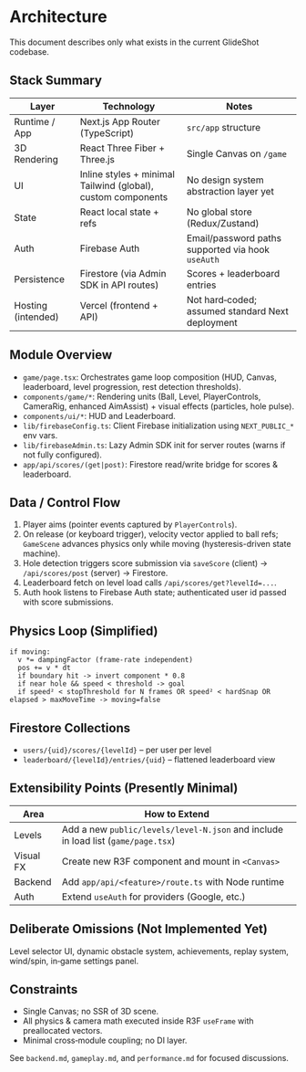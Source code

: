 # Architecture

This document describes only what exists in the current GlideShot codebase.

## Stack Summary

| Layer | Technology | Notes |
|-------|------------|-------|
| Runtime / App | Next.js App Router (TypeScript) | `src/app` structure |
| 3D Rendering | React Three Fiber + Three.js | Single Canvas on `/game` |
| UI | Inline styles + minimal Tailwind (global), custom components | No design system abstraction layer yet |
| State | React local state + refs | No global store (Redux/Zustand) |
| Auth | Firebase Auth | Email/password paths supported via hook `useAuth` |
| Persistence | Firestore (via Admin SDK in API routes) | Scores + leaderboard entries |
| Hosting (intended) | Vercel (frontend + API) | Not hard‑coded; assumed standard Next deployment |

## Module Overview

* `game/page.tsx`: Orchestrates game loop composition (HUD, Canvas, leaderboard, level progression, rest detection thresholds).
* `components/game/*`: Rendering units (Ball, Level, PlayerControls, CameraRig, enhanced AimAssist) + visual effects (particles, hole pulse).
* `components/ui/*`: HUD and Leaderboard.
* `lib/firebaseConfig.ts`: Client Firebase initialization using `NEXT_PUBLIC_*` env vars.
* `lib/firebaseAdmin.ts`: Lazy Admin SDK init for server routes (warns if not fully configured).
* `app/api/scores/(get|post)`: Firestore read/write bridge for scores & leaderboard.

## Data / Control Flow

1. Player aims (pointer events captured by `PlayerControls`).
2. On release (or keyboard trigger), velocity vector applied to ball refs; `GameScene` advances physics only while moving (hysteresis-driven state machine).
3. Hole detection triggers score submission via `saveScore` (client) → `/api/scores/post` (server) → Firestore.
4. Leaderboard fetch on level load calls `/api/scores/get?levelId=...`.
5. Auth hook listens to Firebase Auth state; authenticated user id passed with score submissions.

## Physics Loop (Simplified)

```text
if moving:
  v *= dampingFactor (frame‑rate independent)
  pos += v * dt
  if boundary hit -> invert component * 0.8
  if near hole && speed < threshold -> goal
  if speed² < stopThreshold for N frames OR speed² < hardSnap OR elapsed > maxMoveTime -> moving=false
```

## Firestore Collections

* `users/{uid}/scores/{levelId}` – per user per level
* `leaderboard/{levelId}/entries/{uid}` – flattened leaderboard view

## Extensibility Points (Presently Minimal)

| Area | How to Extend |
|------|---------------|
| Levels | Add a new `public/levels/level-N.json` and include in load list (`game/page.tsx`) |
| Visual FX | Create new R3F component and mount in `<Canvas>` |
| Backend | Add `app/api/<feature>/route.ts` with Node runtime |
| Auth | Extend `useAuth` for providers (Google, etc.) |

## Deliberate Omissions (Not Implemented Yet)

Level selector UI, dynamic obstacle system, achievements, replay system, wind/spin, in‑game settings panel.

## Constraints

* Single Canvas; no SSR of 3D scene.
* All physics & camera math executed inside R3F `useFrame` with preallocated vectors.
* Minimal cross‑module coupling; no DI layer.

See `backend.md`, `gameplay.md`, and `performance.md` for focused discussions.
